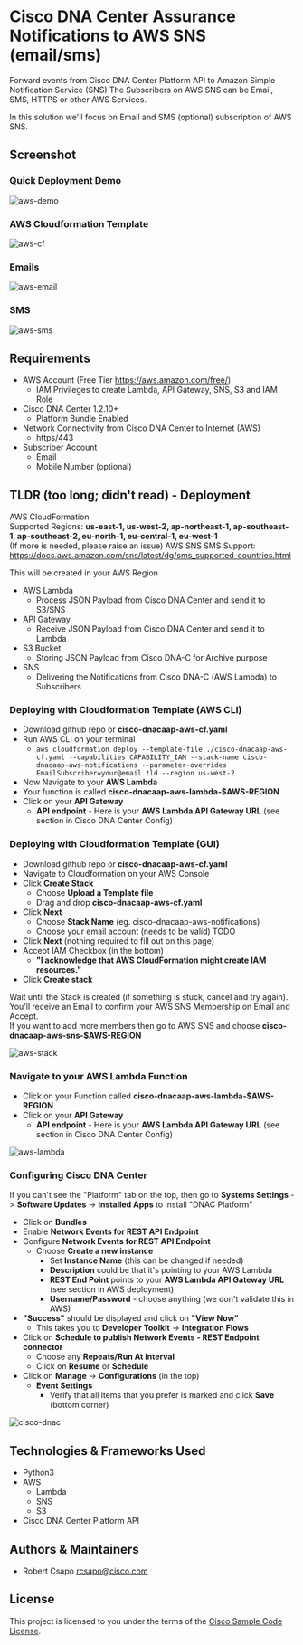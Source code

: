 # Cisco DNA Center Assurance Notifications to AWS SNS (email/sms)
Forward events from Cisco DNA Center Platform API to Amazon Simple Notification Service (SNS)
The Subscribers on AWS SNS can be Email, SMS, HTTPS or other AWS Services.

In this solution we'll focus on Email and SMS (optional) subscription of AWS SNS.
## Screenshot
### Quick Deployment Demo
![aws-demo](./img/cisco-dnacaap-aws-cf-demo.gif)
### AWS Cloudformation Template
![aws-cf](./img/cisco-dnacaap-aws-cf.png)
### Emails
![aws-email](./img/cisco-dnacaap-aws-emails.png)
### SMS
![aws-sms](./img/cisco-dnacaap-aws-sms.jpg)

## Requirements
  - AWS Account (Free Tier https://aws.amazon.com/free/)
    - IAM Privileges to create Lambda, API Gateway, SNS, S3 and IAM Role
  - Cisco DNA Center 1.2.10+
    - Platform Bundle Enabled
  - Network Connectivity from Cisco DNA Center to Internet (AWS)
    - https/443
  - Subscriber Account
    - Email
    - Mobile Number (optional)

## TLDR (too long; didn't read) - Deployment

AWS CloudFormation  
Supported Regions: **us-east-1,	us-west-2, ap-northeast-1, ap-southeast-1, ap-southeast-2, eu-north-1, eu-central-1, eu-west-1**  
(If more is needed, please raise an issue)
AWS SNS SMS Support: https://docs.aws.amazon.com/sns/latest/dg/sms_supported-countries.html

This will be created in your AWS Region
- AWS Lambda
  - Process JSON Payload from Cisco DNA Center and send it to S3/SNS
- API Gateway
  - Receive JSON Payload from Cisco DNA Center and send it to Lambda
- S3 Bucket
  - Storing JSON Payload from Cisco DNA-C for Archive purpose
- SNS
  - Delivering the Notifications from Cisco DNA-C (AWS Lambda) to Subscribers

### Deploying with Cloudformation Template (AWS CLI)

- Download github repo or **cisco-dnacaap-aws-cf.yaml**
- Run AWS CLI on your terminal
  - ```aws cloudformation deploy --template-file ./cisco-dnacaap-aws-cf.yaml --capabilities CAPABILITY_IAM --stack-name cisco-dnacaap-aws-notifications --parameter-overrides EmailSubscriber=your@email.tld --region us-west-2```
- Now Navigate to your **AWS Lambda**
- Your function is called **cisco-dnacaap-aws-lambda-$AWS-REGION**
- Click on your **API Gateway**
  - **API endpoint** - Here is your **AWS Lambda API Gateway URL** (see section in Cisco DNA Center Config)

### Deploying with Cloudformation Template (GUI)

- Download github repo or **cisco-dnacaap-aws-cf.yaml**
- Navigate to Cloudformation on your AWS Console
- Click **Create Stack**
  - Choose **Upload a Template file**
  - Drag and drop **cisco-dnacaap-aws-cf.yaml**
- Click **Next**
  - Choose **Stack Name** (eg. cisco-dnacaap-aws-notifications)
  - Choose your email account (needs to be valid) TODO
- Click **Next** (nothing required to fill out on this page)
- Accept IAM Checkbox (in the bottom)
  - **"I acknowledge that AWS CloudFormation might create IAM resources."**
- Click **Create stack**

Wait until the Stack is created (if something is stuck, cancel and try again).  
You'll receive an Email to confirm your AWS SNS Membership on Email and Accept.  
If you want to add more members then go to AWS SNS and choose **cisco-dnacaap-aws-sns-$AWS-REGION**

![aws-stack](./img/cisco-dnacaap-aws-stack-complete.png)

### Navigate to your AWS Lambda Function
- Click on your Function called **cisco-dnacaap-aws-lambda-$AWS-REGION**
- Click on your **API Gateway**
  - **API endpoint** - Here is your **AWS Lambda API Gateway URL** (see section in Cisco DNA Center Config)

![aws-lambda](./img/cisco-dnacaap-aws-lambda.png)

### Configuring Cisco DNA Center
If you can't see the "Platform" tab on the top, then go to **Systems Settings** -> **Software Updates** -> **Installed Apps** to install "DNAC Platform"

- Click on **Bundles**
- Enable **Network Events for REST API Endpoint**
- Configure **Network Events for REST API Endpoint**
  - Choose **Create a new instance**
    - Set **Instance Name** (this can be changed if needed)
    - **Description** could be that it's pointing to your AWS Lambda
    - **REST End Point** points to your **AWS Lambda API Gateway URL** (see section in AWS deployment)
    - **Username/Password** - choose anything (we don't validate this in AWS)
- **"Success"** should be displayed and click on **"View Now"**
  - This takes you to **Developer Toolkit** -> **Integration Flows**
- Click on **Schedule to publish Network Events - REST Endpoint connector**
  - Choose any **Repeats/Run At Interval**
  - Click on **Resume** or **Schedule**
- Click on **Manage** -> **Configurations** (in the top)
  - **Event Settings**
    - Verify that all items that you prefer is marked and click **Save** (bottom corner)

![cisco-dnac](./img/cisco-dnacaap.png)

## Technologies & Frameworks Used
* Python3
* AWS
  - Lambda
  - SNS
  - S3
* Cisco DNA Center Platform API

## Authors & Maintainers

- Robert Csapo <rcsapo@cisco.com>

## License

This project is licensed to you under the terms of the [Cisco Sample
Code License](./LICENSE).
